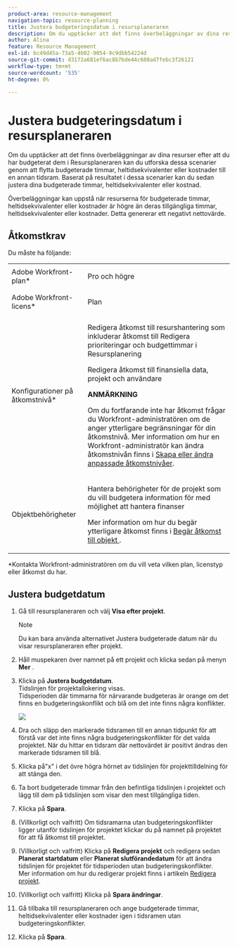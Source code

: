 ```yaml
---
product-area: resource-management
navigation-topic: resource-planning
title: Justera budgeteringsdatum i resursplaneraren
description: Om du upptäcker att det finns överbeläggningar av dina resurser efter att du har budgeterat dem i Resursplaneraren kan du utforska dessa scenarier genom att flytta budgeterade timmar, heltidsekvivalenter eller kostnader till en annan tidsram. Baserat på resultatet i dessa scenarier kan du sedan justera dina budgeterade timmar, heltidsekvivalenter eller kostnad.
author: Alina
feature: Resource Management
exl-id: bc49d45a-73a5-4b02-9054-9c9dbb54224d
source-git-commit: d3172a681ef6ac8b7bde44c680ad7febc3f26121
workflow-type: tm+mt
source-wordcount: '535'
ht-degree: 0%

---
```


# Justera budgeteringsdatum i resursplaneraren

Om du upptäcker att det finns överbeläggningar av dina resurser efter att du har budgeterat dem i Resursplaneraren kan du utforska dessa scenarier genom att flytta budgeterade timmar, heltidsekvivalenter eller kostnader till en annan tidsram. Baserat på resultatet i dessa scenarier kan du sedan justera dina budgeterade timmar, heltidsekvivalenter eller kostnad.

Överbeläggningar kan uppstå när resurserna för budgeterade timmar, heltidsekvivalenter eller kostnader är högre än deras tillgängliga timmar, heltidsekvivalenter eller kostnader. Detta genererar ett negativt nettovärde.

## Åtkomstkrav

Du måste ha följande:

<table style="table-layout:auto"> 
 <col> 
 <col> 
 <tbody> 
  <tr> 
   <td role="rowheader">Adobe Workfront-plan*</td> 
   <td> <p>Pro och högre</p> </td> 
  </tr> 
  <tr> 
   <td role="rowheader">Adobe Workfront-licens*</td> 
   <td> <p>Plan </p> </td> 
  </tr> 
  <tr> 
   <td role="rowheader">Konfigurationer på åtkomstnivå*</td> 
   <td> <p>Redigera åtkomst till resurshantering som inkluderar åtkomst till Redigera prioriteringar och budgettimmar i Resursplanering</p> <p>Redigera åtkomst till finansiella data, projekt och användare</p> <p><b>ANMÄRKNING</b>

Om du fortfarande inte har åtkomst frågar du Workfront-administratören om de anger ytterligare begränsningar för din åtkomstnivå. Mer information om hur en Workfront-administratör kan ändra åtkomstnivån finns i <a href="../../administration-and-setup/add-users/configure-and-grant-access/create-modify-access-levels.md" class="MCXref xref">Skapa eller ändra anpassade åtkomstnivåer</a>.</p> </td>
</tr> 
  <tr> 
   <td role="rowheader">Objektbehörigheter</td> 
   <td> <p>Hantera behörigheter för de projekt som du vill budgetera information för med möjlighet att hantera finanser</p> <p>Mer information om hur du begär ytterligare åtkomst finns i <a href="../../workfront-basics/grant-and-request-access-to-objects/request-access.md" class="MCXref xref">Begär åtkomst till objekt </a>.</p> </td> 
  </tr> 
 </tbody> 
</table>

&#42;Kontakta Workfront-administratören om du vill veta vilken plan, licenstyp eller åtkomst du har.

## Justera budgetdatum

1. Gå till resursplaneraren och välj **Visa efter projekt**.

   >[!NOTE]
   >
   >Du kan bara använda alternativet Justera budgeterade datum när du visar resursplaneraren efter projekt.

1. Håll muspekaren över namnet på ett projekt och klicka sedan på menyn **Mer** .
1. Klicka på **Justera budgetdatum**.\
   Tidslinjen för projektallokering visas.\
   Tidsperioden där timmarna för närvarande budgeteras är orange om det finns en budgeteringskonflikt och blå om det inte finns några konflikter.

   ![](assets/rp-adjust-budgeting-dates-with-no-done-button-350x63.png)

1. Dra och släpp den markerade tidsramen till en annan tidpunkt för att förstå var det inte finns några budgeteringskonflikter för det valda projektet. När du hittar en tidsram där nettovärdet är positivt ändras den markerade tidsramen till blå.
1. Klicka på&quot;x&quot; i det övre högra hörnet av tidslinjen för projekttilldelning för att stänga den.
1. Ta bort budgeterade timmar från den befintliga tidslinjen i projektet och lägg till dem på tidslinjen som visar den mest tillgängliga tiden.
1. Klicka på **Spara**.
1. (Villkorligt och valfritt) Om tidsramarna utan budgeteringskonflikter ligger utanför tidslinjen för projektet klickar du på namnet på projektet för att få åtkomst till projektet.
1. (Villkorligt och valfritt) Klicka på **Redigera projekt** och redigera sedan **Planerat startdatum** eller **Planerat slutförandedatum** för att ändra tidslinjen för projektet för tidsperioden utan budgeteringskonflikter.\
   Mer information om hur du redigerar projekt finns i artikeln [Redigera projekt](../../manage-work/projects/manage-projects/edit-projects.md).

1. (Villkorligt och valfritt) Klicka på **Spara ändringar**.
1. Gå tillbaka till resursplaneraren och ange budgeterade timmar, heltidsekvivalenter eller kostnader igen i tidsramen utan budgeteringskonflikter.
1. Klicka på **Spara**.

